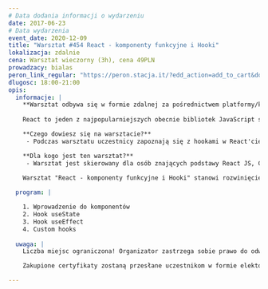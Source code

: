 ```yaml
---
# Data dodania informacji o wydarzeniu
date: 2017-06-23
# Data wydarzenia
event_date: 2020-12-09
title: "Warsztat #454 React - komponenty funkcyjne i Hooki"
lokalizacja: zdalnie
cena: Warsztat wieczorny (3h), cena 49PLN
prowadzacy: bialas
peron_link_regular: "https://peron.stacja.it/?edd_action=add_to_cart&download_id=4763&edd_options[price_id]=1"
dlugosc: 18:00-21:00
opis:
  informacje: |
    **Warsztat odbywa się w formie zdalnej za pośrednictwem platformy/komunikatora online, z wykorzystaniem dźwięku, obrazu z kamery, udostępniania ekranu komputera prowadzącego i uczestników.** 
  
    React to jeden z najpopularniejszych obecnie bibliotek JavaScript stworzona przez Facebook’a w celu tworzenia dynamicznych interfejsów użytkownika. React oparty o ideę tworzenia aplikacji z mniejszych komponentów okazuje się też świetnym narzędziem do pracy również nad mniejszymi aplikacjami czyniąc je prostymi w testowaniu, rozwijaniu i późniejszym utrzymaniu. 

    **Czego dowiesz się na warsztacie?**
     - Podczas warsztatu uczestnicy zapoznają się z hookami w React'cie oraz podejściem oparte na wykorzystywaniu komponentów funkcyjnych.

    **Dla kogo jest ten warsztat?**
     - Warsztat jest skierowany dla osób znających podstawy React JS, CSS oraz ES6 chcących poznać zaawansowane wzorce projektowe.

    Warsztat "React - komponenty funkcyjne i Hooki" stanowi rozwinięcie kwestii poruszonych na warsztacie ["Wprowadzenie do ReactJS"](https://stacja.it/warsztaty/2020-12-05-wprowadzenie-do-reactjs.html), więc jeśli nie znasz jeszcze podstaw React JS to zachęcamy do rozpoczęcia przygody z Reactem właśnie na Stacji IT. 
    
  program: |

    1. Wprowadzenie do komponentów
    2. Hook useState
    3. Hook useEffect
    4. Custom hooks
  
  uwaga: |
    Liczba miejsc ograniczona! Organizator zastrzega sobie prawo do odwołania wydarzenia w przypadku niezgłoszenia się minimalnej liczby uczestników.

    Zakupione certyfikaty zostaną przesłane uczestnikom w formie elektoronicznej po warsztacie. Jeśli chcesz otrzymać zakupiony certyfikat w formie papierowej, zgłoś to mailowo na adres kontakt@stacja.it.

---
```

